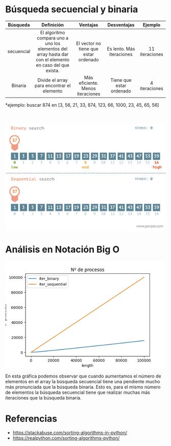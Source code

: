 # Búsqueda secuencial y binaria
<div align="center">

| Búsqueda| Definición| Ventajas | Desventajas | Ejemplo |
|:-------:|:---------:|:--------:|:-----------:|:-------:|
|secuencial  |El algoritmo compara uno a uno los elementos del array hasta dar con el elemento en caso del que exista.|El vector no tiene que estar ordenado| Es lento. Más iteraciones |11 iteraciones |
|Binaria|Divide el array para encontrar el elemento|Más eficiente. Menos iteraciones|Tiene que estar ordenado| 4 iteraciones
</div> 
*ejemplo: buscar 874 en [3, 56, 21, 33, 874, 123, 66, 1000, 23, 45, 65, 56]

<div align="center">

<br></br>
![gif](secuencial_binario.gif)
</div>

# Análisis en Notación Big O
<div align="center">

 ![jpg](plot_num_procesos.jpg)
 </div> 

 En esta gráfica podemos observar que cuando aumentamos el número de elementos en el array la búsqueda secuencial tiene una pendiente mucho más pronunciada que la búsqueda binaria. Esto es, para el mismo número de elementos la búsqueda secuencial tiene que realizar muchas más iteraciones que la búsqueda binaria.

# Referencias
- https://stackabuse.com/sorting-algorithms-in-python/
- https://realpython.com/sorting-algorithms-python/